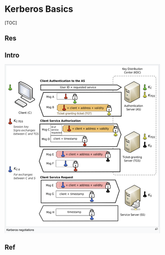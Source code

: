 # Kerberos Basics

[TOC]



## Res


## Intro
![](../../../../../../../../Assets/Pics/Screenshot%202023-06-07%20at%207.44.07%20PM.png)


## Ref

